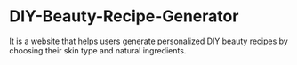 # DIY-Beauty-Recipe-Generator
It is a website that helps users generate personalized DIY beauty recipes by choosing their skin type and natural ingredients.
